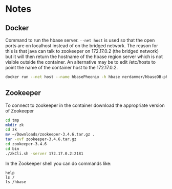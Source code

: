 # Notes

## Docker 

Command to run the hbase server.  `--net host` is used so that the open ports are on localhost instead of on the bridged network. The reason for this is that java can talk to zookeeper on 172.17.0.2 (the bridged network) but it will then return the hostname of the hbase region server which is not visible outside the container. An alternative may be to edit /etc/hosts to point the name of the container host to the 172.17.0.2.
```bash
docker run --net host --name hbasePheonix -h hbase nerdammer/hbaseOB-phoenix:1.1.0.1-4.4.0
```
## Zookeeper

To connect to zookeeper in the container download the appropriate version of Zookeeper 

```bash
cd tmp
mkdir zk
cd zk
mv ~/Downloads/zookeeper-3.4.6.tar.gz .
tar -xvf zookeeper-3.4.6.tar.gz
cd zookeeper-3.4.6
cd bin
./zkCli.sh -server 172.17.0.2:2181
```

In the Zookeeper shell you can do commands like:

```
help
ls /
ls /hbase
```
